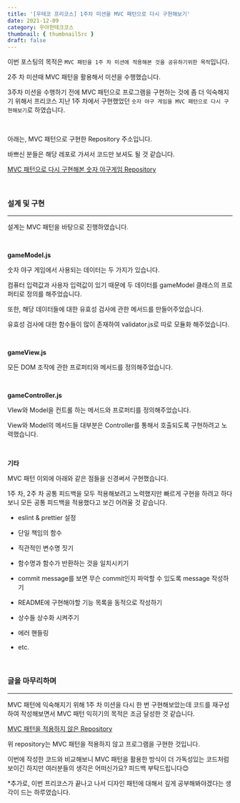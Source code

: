 ```yaml
---
title: '[우테코 프리코스] 1주차 미션을 MVC 패턴으로 다시 구현해보기'
date: 2021-12-09
category: 우아한테크코스
thumbnail: { thumbnailSrc }
draft: false
---
```


이번 포스팅의 목적은 `MVC 패턴을 1주 차 미션에 적용해본 것을 공유하기위한 목적`입니다.

2주 차 미션때 MVC 패턴을 활용해서 미션을 수행했습니다.

3주차 미션을 수행하기 전에 MVC 패턴으로 프로그램을 구현하는 것에 좀 더 익숙해지기 위해서 프리코스 지난 1주 차에서 구현했었던 `숫자 야구 게임을 MVC 패턴으로 다시 구현해보기`로 하였습니다.

<br>

아래는, MVC 패턴으로 구현한 Repository 주소입니다.

바쁘신 분들은 해당 레포로 가셔서 코드만 보셔도 될 것 같습니다.

[MVC 패턴으로 다시 구현해본 숫자 야구게임 Repository](https://github.com/sam-ssong/javascript-baseball-mvc-practice/tree/main/javascript-baseball-precourse)

<br>

### 설계 및 구현

---

설계는 MVC 패턴을 바탕으로 진행하였습니다.

<br>

**gameModel.js**

숫자 야구 게임에서 사용되는 데이터는 두 가지가 있습니다.

컴퓨터 입력값과 사용자 입력값이 있기 때문에 두 데이터를 gameModel 클래스의 프로퍼티로 정의를 해주었습니다.

또한, 해당 데이터들에 대한 유효성 검사에 관한 메서드를 만들어주었습니다.

유효성 검사에 대한 함수들이 많이 존재하여 validator.js로 따로 모듈화 해주었습니다.

<br>

**gameView.js**

모든 DOM 조작에 관한 프로퍼티와 메서드를 정의해주었습니다.

<br>

**gameController.js**

VIew와 Model을 컨트롤 하는 메서드와 프로퍼티를 정의해주었습니다.

View와 Model의 메서드들 대부분은 Controller를 통해서 호출되도록 구현하려고 노력했습니다.

<br>

**기타**

MVC 패턴 이외에 아래와 같은 점들을 신경써서 구현했습니다.

1주 차, 2주 차 공통 피드백을 모두 적용해보려고 노력했지만 빠르게 구현을 하려고 하다보니 모든 공통 피드백을 적용했다고 보긴 어려울 것 같습니다.

- eslint & prettier 설정

- 단일 책임의 함수

- 직관적인 변수명 짓기

- 함수명과 함수가 반환하는 것을 일치시키기

- commit message를 보면 무슨 commit인지 파악할 수 있도록 message 작성하기

- README에 구현해야할 기능 목록을 동적으로 작성하기

- 상수들 상수화 시켜주기

- 에러 핸들링

- etc.

<br>

### 글을 마무리하며

---

MVC 패턴에 익숙해지기 위해 1주 차 미션을 다시 한 번 구현해보았는데 코드를 재구성하여 작성해보면서 MVC 패턴 익히기의 목적은 조금 달성한 것 같습니다.

[MVC 패턴을 적용하지 않은 Repository](https://github.com/sam-ssong/javascript-baseball-precourse/tree/sam-ssong)

위 repository는 MVC 패턴을 적용하지 않고 프로그램을 구현한 것입니다.

이번에 작성한 코드와 비교해보니 MVC 패턴을 활용한 방식이 더 가독성있는 코드처럼 보이긴 하지만 여러분들의 생각은 어떠신가요? 피드백 부탁드립니다😊

\*추가로, 이번 프리코스가 끝나고 나서 디자인 패턴에 대해서 깊게 공부해봐야겠다는 생각이 드는 하루였습니다.
